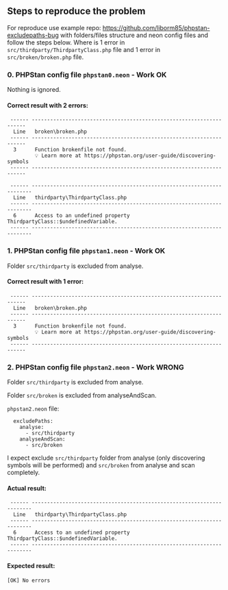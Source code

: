 ## Steps to reproduce the problem

For reproduce use example repo: https://github.com/liborm85/phpstan-excludepaths-bug with folders/files structure and neon config files and follow the steps below. Where is 1 error in `src/thirdparty/ThirdpartyClass.php` file and 1 error in `src/broken/broken.php` file.

### 0. PHPStan config file `phpstan0.neon` - Work OK

Nothing is ignored.

#### Correct result with 2 errors:
```
 ------ --------------------------------------------------------------------
  Line   broken\broken.php
 ------ --------------------------------------------------------------------
  3      Function brokenfile not found.
         💡 Learn more at https://phpstan.org/user-guide/discovering-symbols
 ------ --------------------------------------------------------------------

 ------ ----------------------------------------------------------------------
  Line   thirdparty\ThirdpartyClass.php
 ------ ----------------------------------------------------------------------
  6      Access to an undefined property ThirdpartyClass::$undefinedVariable.
 ------ ----------------------------------------------------------------------
```

### 1. PHPStan config file `phpstan1.neon` - Work OK

Folder `src/thirdparty` is excluded from analyse.

#### Correct result with 1 error:
```
 ------ --------------------------------------------------------------------
  Line   broken\broken.php
 ------ --------------------------------------------------------------------
  3      Function brokenfile not found.
         💡 Learn more at https://phpstan.org/user-guide/discovering-symbols
 ------ --------------------------------------------------------------------
```

### 2. PHPStan config file `phpstan2.neon` - Work WRONG

Folder `src/thirdparty` is excluded from analyse.

Folder `src/broken` is excluded from analyseAndScan.

`phpstan2.neon` file:
```
  excludePaths:
    analyse:
      - src/thirdparty
    analyseAndScan:
      - src/broken
```

I expect exclude `src/thirdparty` folder from analyse (only discovering symbols will be performed) and `src/broken` from analyse and scan completely.

#### Actual result:
```
 ------ ----------------------------------------------------------------------
  Line   thirdparty\ThirdpartyClass.php
 ------ ----------------------------------------------------------------------
  6      Access to an undefined property ThirdpartyClass::$undefinedVariable.
 ------ ----------------------------------------------------------------------
```

#### Expected result:

```
[OK] No errors
```
